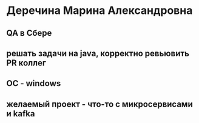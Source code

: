 # Деречина Марина Александровна
## QA в Сбере
## решать задачи на java, корректно ревьювить PR коллег
## ОС - windows
## желаемый проект - что-то с микросервисами и kafka
